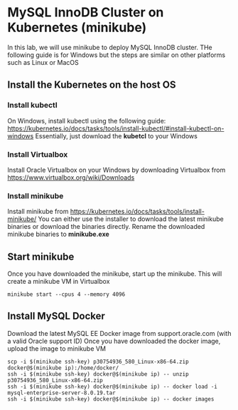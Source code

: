 # MySQL InnoDB Cluster on Kubernetes (minikube)
In this lab, we will use minikube to deploy MySQL InnoDB cluster. THe following guide is for Windows but the steps are similar on other platforms such as Linux or MacOS
## Install the Kubernetes on the host OS
### Install kubectl
On Windows, install kubectl using the following guide:
https://kubernetes.io/docs/tasks/tools/install-kubectl/#install-kubectl-on-windows
Essentially, just download the **kubetcl** to your Windows
### Install Virtualbox
Install Oracle Virtualbox on your Windows by downloading Virtualbox from https://www.virtualbox.org/wiki/Downloads
### Install minikube
Install minikube from https://kubernetes.io/docs/tasks/tools/install-minikube/
You can either use the installer to download the latest minikube binaries or download the binaries directly. Rename the downloaded minikube binaries to **minikube.exe**
## Start minikube
Once you have downloaded the minikube, start up the minikube. This will create a minikube VM in Virtualbox
```
minikube start --cpus 4 --memory 4096
```
## Install MySQL Docker
Download the latest MySQL EE Docker image from support.oracle.com (with a valid Oracle support ID)
Once you have downloaded the docker image, upload the image to minikube VM
```
scp -i $(minikube ssh-key) p30754936_580_Linux-x86-64.zip docker@$(minikube ip):/home/docker/
ssh -i $(minikube ssh-key) docker@$(minikube ip) -- unzip p30754936_580_Linux-x86-64.zip
ssh -i $(minikube ssh-key) docker@$(minikube ip) -- docker load -i mysql-enterprise-server-8.0.19.tar
ssh -i $(minikube ssh-key) docker@$(minikube ip) -- docker images
```


